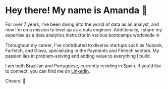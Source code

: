 # Hey there! My name is Amanda 👋

For over 7 years, I've been diving into the world of data as an analyst, and now I'm on a mission to level up as a data engineer. Additionally, I share my expertise as a data analytics instructor in various bootcamps worldwide 🌐

Throughout my career, I've contributed to diverse startups such as Nubank, Farfetch, and Glovo, specializing in the Payments and Fintech sectors. My passion lies in problem-solving and adding value to everything I build. 

I am both Brazilian and Portuguese, currently residing in Spain. If you'd like to connect, you can find me on [LinkedIn](https://www.linkedin.com/in/amandacpereira/).

Cheers! 🚀


